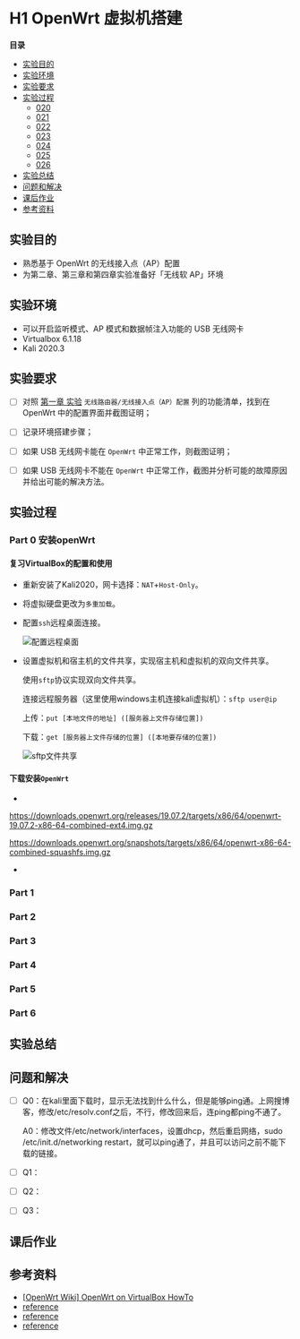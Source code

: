 # H1 OpenWrt 虚拟机搭建

**目录**

* [实验目的](#10)
* [实验环境](#00)
* [实验要求](#01)
* [实验过程](#02)
  * [020](020)
  * [021](#021)
  * [022](#022)
  * [023](#023)
  * [024](#024)
  * [025](#025)
  * [026](#026)
* [实验总结](#03)
* [问题和解决](#04)
* [课后作业](#05)
* [参考资料](#06)



## <span id = "10">实验目的</span>

- 熟悉基于 OpenWrt 的无线接入点（AP）配置
- 为第二章、第三章和第四章实验准备好「无线软 AP」环境

## <span id = "00">实验环境</span>

- 可以开启监听模式、AP 模式和数据帧注入功能的 USB 无线网卡
- Virtualbox 6.1.18
- Kali 2020.3

## <span id = "01">实验要求</span>

- [ ] 对照 [第一章 实验](https://c4pr1c3.github.io/cuc-mis/chap0x01/exp.html) `无线路由器/无线接入点（AP）配置` 列的功能清单，找到在 OpenWrt 中的配置界面并截图证明；
- [ ] 记录环境搭建步骤；
- [ ] 如果 USB 无线网卡能在 `OpenWrt` 中正常工作，则截图证明；
- [ ] 如果 USB 无线网卡不能在 `OpenWrt` 中正常工作，截图并分析可能的故障原因并给出可能的解决方法。



## <span id = "02">实验过程</span>

### <span id = "020">Part 0</span> 安装openWrt

#### 复习VirtualBox的配置和使用

* 重新安装了Kali2020，网卡选择：`NAT`+`Host-Only`。

* 将虚拟硬盘更改为`多重加载`。

* 配置`ssh`远程桌面连接。

  ![配置远程桌面](D:\Project-mis\2021-mis-public-yumlii33\chap0x01\img\配置远程桌面.png)

* 设置虚拟机和宿主机的文件共享，实现宿主机和虚拟机的双向文件共享。

  使用`sftp`协议实现双向文件共享。

  连接远程服务器（这里使用windows主机连接kali虚拟机）：`sftp user@ip`

  上传：`put [本地文件的地址] ([服务器上文件存储位置])`

  下载：`get [服务器上文件存储的位置] ([本地要存储的位置])`

  ![sftp文件共享](D:\Project-mis\2021-mis-public-yumlii33\chap0x01\img\sftp文件共享.png)

#### 下载安装`OpenWrt`

* 

https://downloads.openwrt.org/releases/19.07.2/targets/x86/64/openwrt-19.07.2-x86-64-combined-ext4.img.gz

https://downloads.openwrt.org/snapshots/targets/x86/64/openwrt-x86-64-combined-squashfs.img.gz

* 

### <span id = "021">Part 1 </span>

### <span id = "022">Part 2</span>

### <span id = "023">Part 3</span>

### <span id = "024">Part 4 </span>

### <span id = "025">Part 5 </span>

### <span id = "026">Part 6 </span>

## <span id = "03">实验总结</span>

## <span id = "04">问题和解决</span>

- [ ] Q0：在kali里面下载时，显示无法找到什么什么，但是能够ping通。上网搜博客，修改/etc/resolv.conf之后，不行，修改回来后，连ping都ping不通了。

  A0：修改文件/etc/network/interfaces，设置dhcp，然后重启网络，sudo /etc/init.d/networking restart，就可以ping通了，并且可以访问之前不能下载的链接。

- [ ] Q1：

- [ ] Q2：

- [ ] Q3：

## <span id = "5">课后作业</span>

## <span id = "06">参考资料</span>

* [[OpenWrt Wiki] OpenWrt on VirtualBox HowTo](https://openwrt.org/docs/guide-user/virtualization/virtualbox-vm)
* [reference](link)
* [reference](link)
* [reference](link)